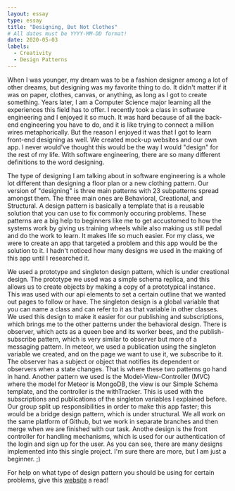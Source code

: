 ```yaml
---
layout: essay
type: essay
title: "Designing, But Not Clothes"
# All dates must be YYYY-MM-DD format!
date: 2020-05-03
labels:
  - Creativity
  - Design Patterns
---
```


When I was younger, my dream was to be a fashion designer among a lot of other dreams, but designing was my favorite thing to do.  It didn't matter if it was on paper, clothes, canvas, or anything, as long as I got to create something.  Years later, I am a Computer Science major learning all the experiences this field has to offer.  I recently took a class in software engineering and I enjoyed it so much.  It was hard because of all the back-end engineering you have to do, and it is like trying to connect a million wires metaphorically.  But the reason I enjoyed it was that I got to learn front-end designing as well.  We created mock-up websites and our own app. I never would've thought this would be the way I would "design" for the rest of my life.  With software engineering, there are so many different definitions to the word designing.

The type of designing I am talking about in software engineering is a whole lot different than designing a floor plan or a new clothing pattern.  Our version of "designing" is three main patterns with 23 subpatterns spread amongst them.  The three main ones are Behavioral, Creational, and Structural.  A design pattern is basically a template that is a reusable solution that you can use to fix commonly occuring problems.  These patterns are a big help to beginners like me to get accustomed to how the systems work by giving us training wheels while also making us still pedal and do the work to learn.  It makes life so much easier.  For my class, we were to create an app that targeted a problem and this app would be the solution to it.  I hadn't noticed how many designs we used in the making of this app until I researched it.  

We used a prototype and singleton design pattern, which is under creational design.  The prototype we used was a simple schema replica, and this allows us to create objects by making a copy of a prototypical instance.  This was used with our api elements to set a certain outline that we wanted out pages to follow or have.  The singleton design is a global variable that you can name a class and can refer to it as that variable in other classes.  We used this design to make it easier for our publishing and subscriptions, which brings me to the other patterns under the behavioral design.  There is observer, which acts as a queen bee and its worker bees, and the publish-subscribe pattern, which is very similar to observer but more of a messaging pattern.  In meteor, we used a publication using the singleton variable we created, and on the page we want to use it, we subscribe to it.  The observer has a subject or object that notifies its dependent or observers when a state changes.  That is where these two patterns go hand in hand.  Another pattern we used is the Model-View-Controller (MVC) where the model for Meteor is MongoDB, the view is our Simple Schema template, and the controller is the withTracker.  This is used with the subscriptions and publications of the singleton variables I explained before.  Our group split up responsibilities in order to make this app faster; this would be a bridge design pattern, which is under structural.  We all work on the same platform of Github, but we work in separate branches and then merge when we are finished with our task.  Anothe design is the front controller for handling mechanisms, which is used for our authentication of the login and sign up for the user.  As you can see, there are many designs implemented into this single project.  I'm sure there are more, but I am just a beginner. ;) 

For help on what type of design pattern you should be using for certain problems, give this [website](https://scientificprogrammer.net/2020/01/30/an-easy-way-to-learn-design-patterns-in-software-development/) a read!

